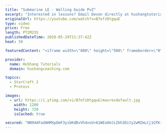 ```yaml
---
title: "Submarine LE - Walling Guide PvZ"
excerpt: "Interested in lessons? Email Devon directly at hushangtutorials@outlook.com ------------------------------------------------------------------------------------------------------- Want to support HuShang Tutorials directly? Patreon is a website where you can contribute a monthly donation that will help"
originalUrl: https://youtube.com/watch?v=B7efzDtgquE
type: video
price: Free
length: PT2M23S
publishedDateTime: 2020-05-29T21:37:42Z
heat: 50

featuredContent: "<iframe width=\"800\" height=\"500\" frameborder=\"0\" src=\"https://www.youtube.com/embed/B7efzDtgquE\" allow=\"accelerometer; autoplay; encrypted-media; gyroscope; picture-in-picture\" allowfullscreen></iframe>"

provider:
  name: HuShang Tutorials
  domain: hushangcoaching.com

topics:
  - StarCraft 2
  - Protoss

images:
  - url: https://i.ytimg.com/vi/B7efzDtgquE/maxresdefault.jpg
    width: 1280
    height: 720
    isCached: true

secured: "NN94AFadAHMXpOmF3ysbKdBvVh4nxU+A1WEo6HJiZkh3Dity2wMZmLCj1GTKiTz1iizdg2uYuZt/23uZ8Jo7KyHLvFkrUXLxcMKs+hJdf/w7XORKyXlRKo0rWjGlFGr4pRGdTEfV5BpSBVl1rqwCcGmIhvpF9MpwZS3n85BKkVzdcuWN9AeSO/3x7kAAlxcNalcs3lY3GJrkYVA3X3bi0ZF1kyI+RCSbFauNGoM8UAs8CluTyGp9N0KlKpAL2I6FEy2Y5sjsLauP6oMDUOCZ6WpqtCbtIQ1p4zApyhYINaf43MqE00EwPpDwlbWtCgnALWO7Bv+qA5OFKAzT/ClCh3Iwu+v36+/SuQ+/B0afIa7eXR8j/G9gLSwCoJmgZVHwH4yrkFs+ZWrfQLhmNB4xDJMq47nzhj5eIxzlCrGB8Nc=;3xwWmdO5HPdsdBDR927xOQ=="
---
```


